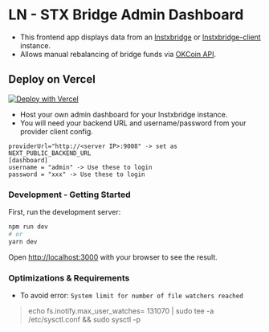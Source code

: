 # LN - STX Bridge Admin Dashboard

* This frontend app displays data from an [lnstxbridge](https://github.com/pseudozach/lnstxbridge) or [lnstxbridge-client](https://github.com/pseudozach/lnstxbridge-client) instance.
* Allows manual rebalancing of bridge funds via [OKCoin API](https://www.okcoin.com/docs/en/#README).

## Deploy on Vercel

[![Deploy with Vercel](https://vercel.com/button)](https://vercel.com/new/clone?repository-url=https%3A%2F%2Fgithub.com%2Fpseudozach%2Flnstxbridge-dashboard&env=NEXT_PUBLIC_BACKEND_URL&envDescription=URL%20of%20LN-STX%20Bridge%20Backend)  

* Host your own admin dashboard for your lnstxbridge instance.
* You will need your backend URL and username/password from your provider client config.  
```
providerUrl="http://<server IP>:9008" -> set as NEXT_PUBLIC_BACKEND_URL
[dashboard]  
username = "admin" -> Use these to login
password = "xxx" -> Use these to login
```  

### Development - Getting Started

First, run the development server:

```bash
npm run dev
# or
yarn dev
```

Open [http://localhost:3000](http://localhost:3000) with your browser to see the result.

### Optimizations & Requirements

* To avoid error: `System limit for number of file watchers reached`  
>echo fs.inotify.max_user_watches= 131070 | sudo tee -a /etc/sysctl.conf && sudo sysctl -p
